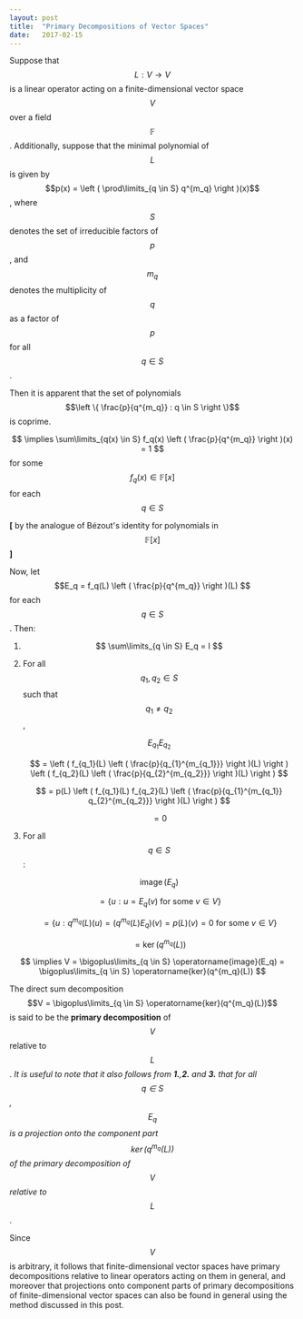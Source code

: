 ```yaml
---
layout: post
title:  "Primary Decompositions of Vector Spaces"
date:   2017-02-15
---
```


Suppose that $$L : V \to V$$ is a linear operator acting on a finite-dimensional vector space $$V$$ over a field $$\mathbb{F}$$. Additionally, suppose that the minimal polynomial of $$L$$ is given by $$p(x) = \left ( \prod\limits_{q \in S} q^{m_q} \right )(x)$$, where $$S$$ denotes the set of irreducible factors of $$p$$, and $$m_q$$ denotes the multiplicity of $$q$$ as a factor of $$p$$ for all $$q \in S$$.

Then it is apparent that the set of polynomials $$\left \{ \frac{p}{q^{m_q}} : q \in S \right \}$$ is coprime.

$$ \implies \sum\limits_{q(x) \in S} f_q(x) \left ( \frac{p}{q^{m_q}} \right )(x) = 1 $$ for some $$f_q(x) \in \mathbb{F}[x]$$ for each $$q \in S$$

**[** by the analogue of Bézout's identity for polynomials in $$\mathbb{F}[x]$$ **]**

Now, let $$E_q = f_q(L) \left ( \frac{p}{q^{m_q}} \right )(L) $$ for each $$q \in S$$. Then:

1. $$ \sum\limits_{q \in S} E_q = I $$

2. For all $$q_1, q_2 \in S$$ such that $$q_1 \neq q_2$$, 

	$$ E_{q_1} E_{q_2} $$

	$$ = \left ( f_{q_1}(L) \left ( \frac{p}{q_{1}^{m_{q_1}}} \right )(L) \right ) \left ( f_{q_2}(L) \left ( \frac{p}{q_{2}^{m_{q_2}}} \right )(L) \right ) $$

	$$ = p(L) \left ( f_{q_1}(L) f_{q_2}(L) \left ( \frac{p}{q_{1}^{m_{q_1}} q_{2}^{m_{q_2}}} \right )(L) \right ) $$

	$$ = 0 $$

3. For all $$q \in S$$: 

	$$\operatorname{image}(E_q) $$

	$$ = \{ u : u = E_q(v) \text{ for some } v \in V \} $$

	$$ = \{ u : q^{m_q}(L)(u) = (q^{m_q}(L) E_q)(v) = p(L)(v) = 0 \text{ for some } v \in V \} $$

	$$ = \operatorname{ker}(q^{m_q}(L))$$

$$ \implies V = \bigoplus\limits_{q \in S}  \operatorname{image}(E_q) = \bigoplus\limits_{q \in S} \operatorname{ker}(q^{m_q}(L)) $$

The direct sum decomposition $$V = \bigoplus\limits_{q \in S} \operatorname{ker}(q^{m_q}(L))$$ is said to be the **primary decomposition** of $$V$$ relative to $$L$$. *It is useful to note that it also follows from **1.**,**2.** and **3.** that for all $$q \in S$$, $$E_q$$ is a projection onto the component part $$\operatorname{ker}(q^{m_q}(L))$$ of the primary decomposition of $$V$$ relative to $$L$$*.

Since $$V$$ is arbitrary, it follows that finite-dimensional vector spaces have primary decompositions relative to linear operators acting on them in general, and moreover that projections onto component parts of primary decompositions of finite-dimensional vector spaces can also be found in general using the method discussed in this post.









